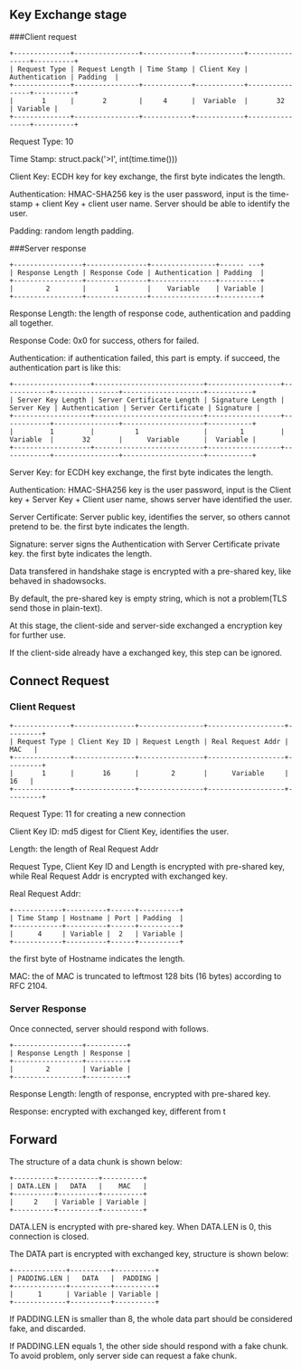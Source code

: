 
## Key Exchange stage

###Client request

    +--------------+----------------+------------+------------+----------------+----------+
    | Request Type | Request Length | Time Stamp | Client Key | Authentication | Padding  |
    +--------------+----------------+------------+------------+----------------+----------+
    |       1      |       2        |     4      |  Variable  |       32       | Variable |
    +--------------+----------------+------------+------------+----------------+----------+

Request Type: 10

Time Stamp: struct.pack('>I', int(time.time()))

Client Key: ECDH key for key exchange, the first byte indicates the length.

Authentication: HMAC-SHA256 key is the user password, input is the time-stamp + client Key + client user name. Server should be able to identify the user.

Padding: random length padding.

###Server response

    +-----------------+---------------+----------------+------ ---+
    | Response Length | Response Code | Authentication | Padding  |
    +-----------------+---------------+----------------+----------+
    |        2        |       1       |    Variable    | Variable |
    +-----------------+---------------+----------------+----------+

Response Length: the length of response code, authentication and padding all together.

Response Code: 0x0 for success, others for failed.

Authentication: if authentication failed, this part is empty. if succeed, the authentication part is like this:

    +-------------------+---------------------------+------------------+------------+----------------+--------------------+-----------+
    | Server Key Length | Server Certificate Length | Signature Length | Server Key | Authentication | Server Certificate | Signature |
    +-------------------+---------------------------+------------------+------------+----------------+--------------------+-----------+
    |         1         |          1                |        1         |  Variable  |       32       |      Variable      |  Variable |
    +-------------------+---------------------------+------------------+------------+----------------+--------------------+-----------+

Server Key: for ECDH key exchange, the first byte indicates the length.

Authentication: HMAC-SHA256 key is the user password, input is the Client key + Server Key + Client user name, shows server have identified the user.

Server Certificate: Server public key, identifies the server, so others cannot pretend to be. the first byte indicates the length.

Signature: server signs the Authentication with Server Certificate private key. the first byte indicates the length.

Data transfered in handshake stage is encrypted with a pre-shared key, like behaved in shadowsocks.

By default, the pre-shared key is empty string, which is not a problem(TLS send those in plain-text).

At this stage, the client-side and server-side exchanged a encryption key for further use.

If the client-side already have a exchanged key, this step can be ignored.

## Connect Request

### Client Request

    +--------------+---------------+----------------+-------------------+---------+
    | Request Type | Client Key ID | Request Length | Real Request Addr |   MAC   |
    +--------------+---------------+----------------+-------------------+---------+
    |       1      |       16      |        2       |	   Variable     |    16   |
    +--------------+---------------+----------------+-------------------+---------+

Request Type: 11 for creating a new connection

Client Key ID: md5 digest for Client Key, identifies the user.

Length: the length of Real Request Addr

Request Type, Client Key ID and Length is encrypted with pre-shared key, while Real Request Addr is encrypted with exchanged key.

Real Request Addr:

    +------------+----------+------+----------+
    | Time Stamp | Hostname | Port | Padding  |
    +------------+----------+------+----------+
    |      4     | Variable |  2   | Variable |
    +------------+----------+------+----------+

the first byte of Hostname indicates the length.

MAC: the of MAC is truncated to leftmost 128 bits (16 bytes) according to RFC 2104.

### Server Response

Once connected, server should respond with follows.

    +-----------------+----------+
    | Response Length | Response |
    +-----------------+----------+
    |        2        | Variable |
    +-----------------+----------+

Response Length: length of response, encrypted with pre-shared key.

Response: encrypted with exchanged key, different from t


## Forward

The structure of a data chunk is shown below:

    +----------+----------+----------+
    | DATA.LEN |   DATA   |    MAC   |
    +----------+----------+----------+
    |     2    | Variable | Variable |
    +----------+----------+----------+

DATA.LEN is encrypted with pre-shared key. When DATA.LEN is 0, this connection is closed.

The DATA part is encrypted with exchanged key, structure is shown below:

    +-------------+----------+----------+
    | PADDING.LEN |   DATA   |  PADDING |
    +-------------+----------+----------+
    |      1      | Variable | Variable |
    +-------------+----------+----------+

If PADDING.LEN is smaller than 8, the whole data part should be considered fake, and discarded.

If PADDING.LEN equals 1, the other side should respond with a fake chunk. To avoid problem, only server side can request a fake chunk.
